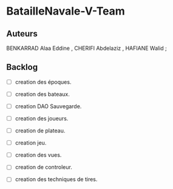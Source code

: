# BatailleNavale-V-Team
## Auteurs
BENKARRAD Alaa Eddine , 
CHERIFI Abdelaziz ,
HAFIANE Walid ;

## Backlog
  - [ ] creation des époques.
  - [ ] creation des bateaux.
  - [ ] creation DAO Sauvegarde.
  - [ ] creation des joueurs.
  - [ ] creation de plateau.
  - [ ] creation jeu.
  - [ ] creation des vues.
  - [ ] creation de controleur.
  - [ ] creation des techniques de tires.

